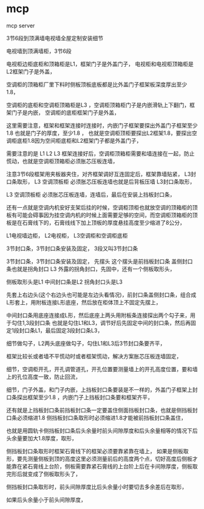 # mcp
mcp  server


3节6段到顶满墙电视墙全屋定制安装细节

电视墙到顶满墙柜，3节6段

电视柜边柜底柜和顶箱柜是L1，框架门子是外盖门子，
电视柜和电视柜顶箱柜是L2框架门子是外盖，

空调柜的顶箱柜厂里下料时侧板顶板底板都是比外盖门子框架板深度厚出至少1.8，

空调柜的底柜和空调柜顶箱柜是L3  ，空调柜顶箱柜门子是内嵌滑轨上下翻门，框架门子是内嵌，
空调柜的底柜框架门子是外盖，

这里需要注意，框架和框架连接时连接时，内嵌门子框架要探出外盖门子框架至少1.8    也就是门子的厚度，至少1.8  ， 也就是空调柜顶柜要探出L2框架1.8，要探出空调柜底柜1.8因为空间柜底柜和L2框架门子都是外盖门子，

需要注意的是 L1    L2   L3    框架连接好后，空调柜顶箱柜需要和墙连接在一起，防止慌动，也就是空调柜顶箱柜必须胀芯压板连墙，


注意3节6段框架用夹板器夹住，对齐框架调好互连固定后，框架靠墙贴紧，
L3封口条取形，
L3  空调顶板柜  必须胀芯压板连墙也就是后背板压墙
L3封口条取形，

L3  空调顶板柜  必须胀芯压板连墙，连墙后，最后在安装上挡板封口条，



还有一点就是空调内机安好支架后挂的时候，空调柜顶柜也就放空调的顶箱柜的顶板有可能会碍事因为挂空调内机的时候上面需要足够的空间，而空调柜顶箱柜的顶板是在石膏线下的，石膏线线下加上顶板的厚度悬挂高度至少缩进了8公分，








L1电视墙边柜， L2电视柜， L3空调柜和空调柜底柜

3节封口条，3节封口条安装及固定，
3段又叫3节封口条

3节封口条，3节封口条安装及固定，
先摆头 这个摆头是前挡板封口条 盖侧封口条也就是拐角封口  L3 外露的拐角封口，先固中，还有一个侧板取形头，

侧板取形头是L1   中间封口条是L2     拐角封口头是L3     

先套上右边头(这个右边头也可能是左边头看情况)，前封口条盖侧封口条，组合成L形套上，用附板连接L形底座，然后放在柜体顶上不固定先摆上，

中间封口条用底座连接成L形，然后底座上两头用附板条连接探出两个勾子来，用于勾住1,3段封口条      也就是勾住L1和L3，调节好后先固定中间的封口条，然后再固定1段封口条L1，最后固定3段封口条L3，

细节做勾子，L2两头底座做勾子，勾住L1和L3后3节封口条要齐平，

框架比较长或者墙不平慌动时或者框架慌动，解决方案胀芯压板连墙固定，


细节，空调柜开孔，开孔调管道孔，开孔位置要测量墙上的开孔高度位置，要和墙上的孔位高度一致，防止回流，

细节，门子外盖，和门子内嵌，上挡板封口条要装是不一样的，外盖门子框架上封口条探出框架至少1.8 ，内嵌门子上挡板封口条要和框架齐平，

还有就是上挡板封口条前挡板封口条一定要盖住侧面挡板封口条，也就是侧挡板封口条必须缩进1.8
侧挡板封口条取形时必须缩进1.8才能被前挡板封口条盖住，

也就是用圆轨卡侧挡板封口条后头余量时前头间隙厚度和后头余量相等的情况下后头余量要加大1.8厚度，取形，


侧挡板封口条取形时框架石膏线下的框架必须要靠紧靠在墙上，
如果是侧板取形，要先测量侧板到顶的高度这里必须测量前后的高度两个点，切好高度后侧板才能靠在紧石膏线上台阶，侧板需要靠紧石膏线的上台阶上后在卡间隙厚度，侧板取完形后就变成了侧板取形头了，

侧挡板封口条取形时，前头间隙厚度比后头余量小时要切去多余差后在取形，

如果后头余量小于前头间隙厚度，








